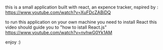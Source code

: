 this is a small application built with react,
an expence tracker,
nspired by : 
https://www.youtube.com/watch?v=XuFDcZABiDQ

to run this application on your own machine you need to install React 
this video should guide you to "how to istall React.js"
https://www.youtube.com/watch?v=nvhwG0Yk1AM

enjoy :)
